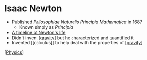 # Isaac Newton

- Published _Philosophiae Naturalis Principia Mathematica_ in 1687
  - Known simply as _Principia_
- [A timeline of Newton's life](https://www.bbc.co.uk/teach/isaac-newton-the-man-who-discovered-gravity/zh8792p)
- Didn't invent [[gravity]] but he characterized and quantified it
- Invented [[calculus]] to help deal with the properties of [[gravity]]

[[Physics]]

[//begin]: # "Autogenerated link references for markdown compatibility"
[gravity]: gravity "Gravity"
[Physics]: physics "Physics"
[//end]: # "Autogenerated link references"